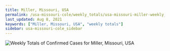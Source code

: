 ```yaml
---
title: Miller, Missouri, USA
permalink: /usa-missouri-cole/weekly_totals/usa-missouri-miller-weekly_totals.html
last_updated: Aug 8, 2021
keywords: ["Miller, Missouri, USA", "weekly totals"]
sidebar: usa-missouri-cole_sidebar
---
```


![Weekly Totals of Confirmed Cases for Miller, Missouri, USA](/covid_tracker/images/graphs/usa-missouri-miller-weekly_totals_graph.png)
